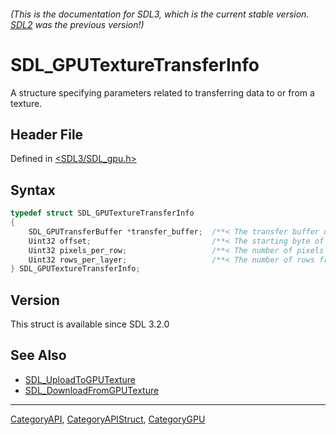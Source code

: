 ###### (This is the documentation for SDL3, which is the current stable version. [SDL2](https://wiki.libsdl.org/SDL2/) was the previous version!)
# SDL_GPUTextureTransferInfo

A structure specifying parameters related to transferring data to or from a texture.

## Header File

Defined in [<SDL3/SDL_gpu.h>](https://github.com/libsdl-org/SDL/blob/main/include/SDL3/SDL_gpu.h)

## Syntax

```c
typedef struct SDL_GPUTextureTransferInfo
{
    SDL_GPUTransferBuffer *transfer_buffer;  /**< The transfer buffer used in the transfer operation. */
    Uint32 offset;                           /**< The starting byte of the image data in the transfer buffer. */
    Uint32 pixels_per_row;                   /**< The number of pixels from one row to the next. */
    Uint32 rows_per_layer;                   /**< The number of rows from one layer/depth-slice to the next. */
} SDL_GPUTextureTransferInfo;
```

## Version

This struct is available since SDL 3.2.0

## See Also

- [SDL_UploadToGPUTexture](SDL_UploadToGPUTexture)
- [SDL_DownloadFromGPUTexture](SDL_DownloadFromGPUTexture)

----
[CategoryAPI](CategoryAPI), [CategoryAPIStruct](CategoryAPIStruct), [CategoryGPU](CategoryGPU)

